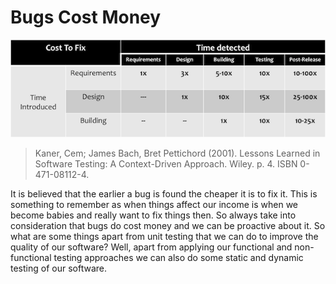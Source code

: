 # Bugs Cost Money

![](../../.gitbook/assets/BugsCostMoney.png)

> Kaner, Cem; James Bach, Bret Pettichord (2001). Lessons Learned in Software Testing: A Context-Driven Approach. Wiley. p. 4. ISBN 0-471-08112-4.

It is believed that the earlier a bug is found the cheaper it is to fix it. This is something to remember as when things affect our income is when we become babies and really want to fix things then. So always take into consideration that bugs do cost money and we can be proactive about it. So what are some things apart from unit testing that we can do to improve the quality of our software? Well, apart from applying our functional and non-functional testing approaches we can also do some static and dynamic testing of our software.
